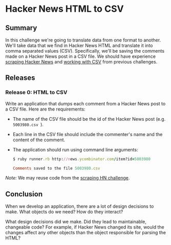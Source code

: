 # Hacker News HTML to CSV

## Summary
In this challenge we're going to translate data from one format to another.  We'll take data that we find in Hacker News HTML and translate it into comma separated values (CSV).  Specifically, we'll be saving the comments made on a Hacker News post in a CSV file.  We should have experience [scraping Hacker News][scraping hn challenge] and [working with CSV][csv challenge] from previous challenges.


## Releases
### Release 0: HTML to CSV
Write an application that dumps each comment from a Hacker News post to a CSV file.  Here are the requirements:

- The name of the CSV file should be the id of the Hacker News post (e.g. `5003980.csv `).
- Each line in the CSV file should include the commenter's name and the content of the comment.
- The application should run using command line arguments:

  ```ruby
  $ ruby runner.rb http://news.ycombinator.com/item?id=5003980
  
  Comments saved to the file 5003980.csv
  ```



*Note:*  We may reuse code from the [scraping HN challenge].


## Conclusion
When we develop an application, there are a lot of design decisions to make.  What objects do we need?  How do they interact?  

What design decisions did we make.  Did they lead to maintainable, changeable code?  For example, if Hacker News changed its site, would the changes affect any other objects than the object responsible for parsing the HTML?


[csv challenge]: ../../../parsing-data-1-csv-in-csv-out-challenge
[scraping hn challenge]: ../../../scraping-hn-1-building-objects-challenge

